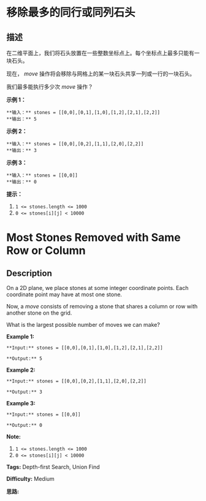 # 移除最多的同行或同列石头

## 描述

在二维平面上，我们将石头放置在一些整数坐标点上。每个坐标点上最多只能有一块石头。  
  
现在， _move_ 操作将会移除与网格上的某一块石头共享一列或一行的一块石头。  
  
我们最多能执行多少次 _move_ 操作？



**示例 1：**

    
    
    **输入：** stones = [[0,0],[0,1],[1,0],[1,2],[2,1],[2,2]]
    **输出：** 5
    

**示例 2：**

    
    
    **输入：** stones = [[0,0],[0,2],[1,1],[2,0],[2,2]]
    **输出：** 3
    

**示例 3：**

    
    
    **输入：** stones = [[0,0]]
    **输出：** 0
    



**提示：**

  1. `1 <= stones.length <= 1000`
  2. `0 <= stones[i][j] < 10000`



# Most Stones Removed with Same Row or Column

## Description



On a 2D plane, we place stones at some integer coordinate points.  Each coordinate point may have at most one stone.

Now, a _move_ consists of removing a stone that shares a column or row with another stone on the grid.

What is the largest possible number of moves we can make?



**Example 1:**

    
    
    **Input:** stones = [[0,0],[0,1],[1,0],[1,2],[2,1],[2,2]]
    **Output:** 5
    

**Example 2:**

    
    
    **Input:** stones = [[0,0],[0,2],[1,1],[2,0],[2,2]]
    **Output:** 3
    

**Example 3:**

    
    
    **Input:** stones = [[0,0]]
    **Output:** 0
    



**Note:**

  1. `1 <= stones.length <= 1000`
  2. `0 <= stones[i][j] < 10000`


**Tags:** Depth-first Search, Union Find

**Difficulty:** Medium

**思路:**
